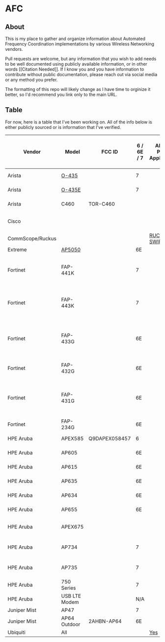 # AFC

## About
This is my place to gather and organize information about Automated Frequency Coordination implementations by various Wireless Networking vendors.

Pull requests are welcome, but any information that you wish to add needs to be well documented using publicly available information, or in other words [[Citation Needed]]. If I know you and you have information to contribute without public documentation, please reach out via social media or any method you prefer.

The formatting of this repo will likely change as I have time to orginize it better, so I'd recommend you link only to the main URL.

## Table

For now, here is a table that I've been working on. All of the info below is either publicly sourced or is information that I've verified.


|Vendor          |Model        |FCC ID|6 / 6E / 7             |AFC via Phone Application?|AFC via GNSS on AP|L1 |L5 |GPS|Galileo|Glonass|Beidou                                                                                |GNSS Module|GNSS Chipset                                                                                                  |GNSS Antenna Gain|
|----------------|-------------|------|-----------------------|--------------------------|------------------|---|---|---|-------|-------|--------------------------------------------------------------------------------------|-----------|--------------------------------------------------------------------------------------------------------------|-----------------|
|Arista          |[O-435](https://www.arista.com/assets/data/pdf/Datasheets/Arista-O-435-Datasheet.pdf)|      |7                      |                          |Yes               |Yes|Yes|(Chip is capable)|(Chip is capable)|(Chip is capable)|(Chip is capable)                                                                     |           |Airoha AG3335M                                                                                                |                 |
|Arista          |[O-435E](https://www.arista.com/assets/data/pdf/Datasheets/Arista-O-435E-Datasheet.pdf)|      |7                      |                          |Yes               |Yes|Yes|(Chip is capable)|(Chip is capable)|(Chip is capable)|(Chip is capable)                                                                     |           |Airoha AG3335M                                                                                                |                 |
|Arista          |C460         |TOR-C460|                       |                          |Yes               |   |   |(Chip is capable)|(Chip is capable)|(Chip is capable)|(Chip is capable)                                                                     |[Quectel LC79HHALMD](https://fcc.report/FCC-ID/TOR-C460/7405422.pdf)|Airoha AG3335M                                                                                                |                 |
|Cisco           |             |      |                       |                          |Yes               |Yes|Yes|Yes|Yes    |AP doesn't use|AP doesn't use                                                                        |           |Broadcomm                                                                                                     |                 |
|CommScope/Ruckus|             |      |                       |[RUCKUS SWIPE](https://www.ruckusnetworks.com/resources/apps/ruckus-swipe/)|Yes               |   |   |   |       |       |                                                                                      |           |                                                                                                              |                 |
|Extreme         |[AP5050](https://extr-p-001.sitecorecontenthub.cloud/api/public/content/7a8cb89e2bc24bc88df63840a50fca74?v=0e7710f7)|      |6E                     |                          |Yes               |Yes|No |   |       |       |                                                                                      |           |                                                                                                              |                 |
|Fortinet        |FAP-441K     |      |7                      |                          |                  |Yes|No |(Chip is capable)|(Chip is capable)|(Chip is capable)|(Chip is capable)                                                                     |Quectel LC76GABMD (FCC Filing - Internal Photos Part 1)|Airoha AG3352Q                                                                                                |2.2dBi           |
|Fortinet        |FAP-443K     |      |7                      |                          |                  |Yes|No |(Chip is capable)|(Chip is capable)|(Chip is capable)|(Chip is capable)                                                                     |Quectel LC76GABMD (FCC Filing - Internal Photos Part 1)|Airoha AG3352Q                                                                                                |2.2dBi           |
|Fortinet        |FAP-433G     |      |6E                     |                          |                  |Yes|No |   |       |       |                                                                                      |           |Data sheet says it has one, nothing on internal photos                                                        |                 |
|Fortinet        |FAP-432G     |      |6E                     |                          |                  |Yes|No |(Chip is capable)|(Chip is capable)|(Chip is capable)|(Chip is capable)                                                                     |Almost certainly LC76G|                                                                                                              |3.0dBi           |
|Fortinet        |FAP-431G     |      |6E                     |                          |                  |Yes|No |   |       |       |                                                                                      |           |Data sheet says it has one, nothing on internal photos                                                        |                 |
|Fortinet        |FAP-234G     |      |6E                     |                          |                  |Yes|No |(Chip is capable)|(Chip is capable)|(Chip is capable)|(Chip is capable)                                                                     |[Quectel LC76GABMD](https://device.report/m/2256ce47925dc7a9827a175910e27f7e56680174ebe411d8f721f9dd37ec984b.pdf)|Airoha AG3352Q                                                                                                |5.0dBi           |
|HPE Aruba       |APEX585      |Q9DAPEX058457|6                      |                          |                  |Yes|No |(Chip is capable)|(Chip is capable)|(Chip is capable)|(Chip is capable)                                                                     |           |[ublox M9140-KB](https://fccid.io/Q9DAPEX058457/Internal-Photos/Internal-Photo-6971649.pdf)                   |                 |
|HPE Aruba       |AP605        |      |6E                     |                          |                  |Yes|No |(Chip is capable)|(Chip is capable)|(Chip is capable)|(Chip is capable)                                                                     |           |[ublox M9140-KB](https://device.report/m/2e434dfa67918fefb02b7144dedd7f184761adcec3dc5c335e15688673cd4409.pdf)|                 |
|HPE Aruba       |AP615        |      |6E                     |                          |                  |Yes|No |(Chip is capable)|(Chip is capable)|(Chip is capable)|(Chip is capable)                                                                     |           |[ublox M9140-KB](https://device.report/m/d2cc2b4afe650eaa129a285b8a79e9bfbf0f5bb620a54bf64122521b83fbd6f2.pdf)|                 |
|HPE Aruba       |AP635        |      |6E                     |                          |                  |Yes|No |(Chip is capable)|(Chip is capable)|(Chip is capable)|(Chip is capable)                                                                     |           |[ublox M9140-KB](https://device.report/m/fd6eab5ad99cf7a0fe83a1682a5beb49c0dacfd21e73a5ea542a97655195b178.pdf)|                 |
|HPE Aruba       |AP634        |      |6E                     |                          |                  |Yes|No |(Chip is capable)|(Chip is capable)|(Chip is capable)|(Chip is capable)                                                                     |           |[ublox M9140-KB](https://device.report/m/e01c73e3f5f18536ac745e8cb6e3fa107d280e079afbc11014e30764260cab3b.pdf)|                 |
|HPE Aruba       |AP655        |      |6E                     |                          |                  |Yes|No |(Chip is capable)|(Chip is capable)|(Chip is capable)|(Chip is capable)                                                                     |           |[ublox M9140-KB](https://device.report/m/39b3e295b9b6f366ad0bebfad5623d69379f2d6bcb48b5dbfbff839984947a4e.pdf)|                 |
|HPE Aruba       |APEX675      |      |                       |                          |                  |   |   |   |       |       |                                                                                      |           |(can't make it out in FCC filings)                                                                            |                 |
|HPE Aruba       |AP734        |      |7                      |                          |Yes               |Yes|Yes|Yes|Yes    |AP doesn't use|AP doesn't use                                                                        |ublox NEO-F10T|                                                                                                              |2.8dBi           |
|HPE Aruba       |AP735        |      |7                      |                          |Yes               |Yes|Yes|Yes|Yes    |AP doesn't use|AP doesn't use                                                                        |ublox NEO-F10T|                                                                                                              |4.4dBi           |
|HPE Aruba       |750 Series   |      |7                      |                          |                  |Yes|Yes|   |       |       |                                                                                      |           |                                                                                                              |                 |
|HPE Aruba       |USB LTE Modem|      |N/A                    |                          |N/A               |Yes|No |   |       |       |                                                                                      |           |                                                                                                              |                 |
|Juniper Mist    |AP47         |      |7                      |                          |                  |Yes|Yes|   |       |       |                                                                                      |           |                                                                                                              |                 |
|Juniper Mist    |AP64 Outdoor |2AHBN-AP64|6E                     |                          |                  |Yes|Yes|(Chip is capable)|(Chip is capable)|(Chip is capable)|(Chip is capable)                                                                     |           |[Airoha AG3335M](https://fcc.report/FCC-ID/2AHBN-AP64/6999750.pdf)                                            |                 |
|Ubiquiti        |All          |      |                       |[Yes](https://help.ui.com/hc/en-us/articles/25707346939927-6-GHz-Extended-Range-AFC-in-UniFi)|No                |   |   |   |       |       |                                                                                      |           |                                                                                                              |                 |
